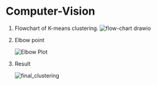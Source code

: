 # Computer-Vision

1. Flowchart of K-means clustering.
   ![flow-chart drawio](https://github.com/ZehraMogulkoc/Computer-Vision/assets/87859856/75f41056-d412-4818-bfc6-4f347455e0b8)


2. Elbow point

   
   ![Elbow Plot](https://github.com/ZehraMogulkoc/Computer-Vision/assets/87859856/190d3de4-3cc0-460f-8d54-b8bcca3a1999)


4. Result

   
   ![final_clustering](https://github.com/ZehraMogulkoc/Computer-Vision/assets/87859856/88e9588b-9609-4712-83fb-6757e8e174ed)
